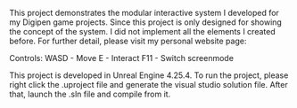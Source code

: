 This project demonstrates the modular interactive system I developed for my Digipen game projects.
Since this project is only designed for showing the concept of the system. I did not implement all the elements I created before.
For further detail, please visit my personal website page: 

Controls:
WASD - Move
E    - Interact
F11  - Switch screenmode 

This project is developed in Unreal Engine 4.25.4.
To run the project, please right click the .uproject file and generate the visual studio solution file.
After that, launch the .sln file and compile from it.
